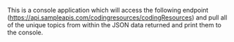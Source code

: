 This is a console application which will access the following endpoint (https://api.sampleapis.com/codingresources/codingResources) and pull all of the unique topics from within the JSON data returned and print them to the console.
